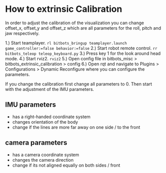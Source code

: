 # How to extrinsic Calibration
In order to adjust the calibration of the visualization you can change offset_x, offset_y and offset_z which are all parameters for the roll, pitch and jaw respectively.

1.) Start teamplayer.
```rl bitbots_bringup teamplayer.launch game_controller:=false behavior:=false```
2.) Start robot remote control.
```rr bitbots_teleop teleop_keyboard.py```
3.) Press key 1 for the look around head mode.
4.) Start rviz2.
```rviz2```
5.) Open config file in bitbots_misc > bitbots_extrinsic_calibration > config
6.) Open rqt and navigate to Plugins > Configurations > Dynamic Reconfigure where you can configure the parameters.

If you change the calibration first change all parameters to 0.
Then start with the adjustment of the IMU parameters.

## IMU parameters
* has a right-handed coordinate system
* changes orientation of the body
* change if the lines are more far away on one side / to the front

## camera parameters
* has a camera coordinate system
* changes the camera direction
* change if its not aligned equally on both sides / front

